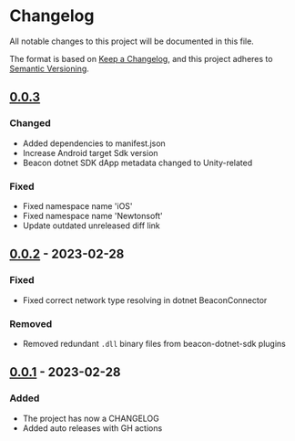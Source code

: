 # Changelog
All notable changes to this project will be documented in this file.

The format is based on [Keep a Changelog](https://keepachangelog.com/en/1.0.0/),
and this project adheres to [Semantic Versioning](https://semver.org/spec/v2.0.0.html).

## [0.0.3]
### Changed
- Added dependencies to manifest.json
- Increase Android target Sdk version
- Beacon dotnet SDK dApp metadata changed to Unity-related

### Fixed
- Fixed namespace name 'iOS'
- Fixed namespace name 'Newtonsoft'
- Update outdated unreleased diff link


## [0.0.2] - 2023-02-28
### Fixed
- Fixed correct network type resolving in dotnet BeaconConnector

### Removed
- Removed redundant `.dll` binary files from beacon-dotnet-sdk plugins


## [0.0.1] - 2023-02-28
### Added
- The project has now a CHANGELOG
- Added auto releases with GH actions

[unreleased]: https://github.com/trilitech/tezos-unity-sdk/compare/0.0.3...HEAD
[0.0.3]: https://github.com/trilitech/tezos-unity-sdk/releases/tag/0.0.3
[0.0.2]: https://github.com/trilitech/tezos-unity-sdk/releases/tag/0.0.2
[0.0.1]: https://github.com/trilitech/tezos-unity-sdk/releases/tag/0.0.1
